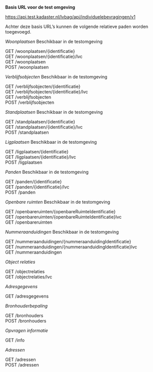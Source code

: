 __Basis URL voor de test omgeving__  

https://api.test.kadaster.nl/lvbag/api/individuelebevragingen/v1


Achter deze basis URL’s kunnen de volgende relatieve paden worden toegevoegd.  

*Woonplaatsen*  Beschikbaar in de testomgeving

GET <basis URL>/woonplaatsen/{identificatie}  
GET <basis URL>/woonplaatsen/{identificatie}/lvc  
GET <basis URL>/woonplaatsen  
POST <basis URL>/woonplaatsen
  
  
*Verblijfsobjecten* Beschikbaar in de testomgeving

GET <basis URL>/verblijfsobjecten/{identificatie}  
GET <basis URL>/verblijfsobjecten/{identificatie}/lvc  
GET <basis URL>/verblijfsobjecten  
POST <basis URL>/verblijfsobjecten  

*Standplaatsen*  Beschikbaar in de testomgeving

GET <basis URL>/standplaatsen/{identificatie}  
GET <basis URL>/standplaatsen/{identificatie}/lvc  
POST <basis URL>/standplaatsen  

  
*Ligplaatsen*  Beschikbaar in de testomgeving

GET <basis URL>/ligplaatsen/{identificatie}  
GET <basis URL>/ligplaatsen/{identificatie}/lvc  
POST <basis URL>/ligplaatsen  


*Panden*  Beschikbaar in de testomgeving

GET <basis URL>/panden/{identificatie}  
GET <basis URL>/panden/{identificatie}/lvc  
POST <basis URL>/panden  


*Openbare ruimten*  Beschikbaar in de testomgeving

GET <basis URL>/openbareruimten/{openbareRuimteIdentificatie}  
GET <basis URL>/openbareruimten/{openbareRuimteIdentificatie}lvc  
GET <basis URL>/openbareruimten  


*Nummeraanduidingen*  Beschikbaar in de testomgeving

GET <basis URL>/nummeraanduidingen/{nummeraanduidingIdentificatie}  
GET <basis URL>/nummeraanduidingen/{nummeraanduidingIdentificatie}lvc  
GET <basis URL>/nummeraanduidingen  


*Object relaties*  

GET <basis URL>/objectrelaties  
GET <basis URL>/objectrelaties/lvc  


*Adresgegevens*  

GET <basis URL>/adresgegevens

*Bronhouderbepaling*  

GET <basis URL>/bronhouders  
POST <basis URL>/bronhouders

*Opvragen informatie*  

GET <basis URL>/info  
  
*Adressen*  

GET <basis URL>/adressen  
POST <basis URL>/adressen
